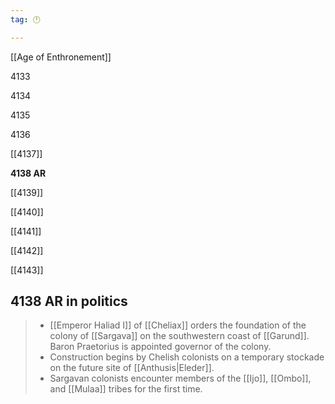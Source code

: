 ```yaml
---
tag: 🕛

---
```

[[Age of Enthronement]]


4133

4134

4135

4136

[[4137]]

**4138 AR**

[[4139]]

[[4140]]

[[4141]]

[[4142]]

[[4143]]



## 4138 AR in politics

>  - [[Emperor Haliad I]] of [[Cheliax]] orders the foundation of the colony of [[Sargava]] on the southwestern coast of [[Garund]].  Baron Praetorius is appointed governor of the colony.
>  - Construction begins by Chelish colonists on a temporary stockade on the future site of [[Anthusis|Eleder]].
>  - Sargavan colonists encounter members of the [[Ijo]], [[Ombo]], and [[Mulaa]] tribes for the first time.






